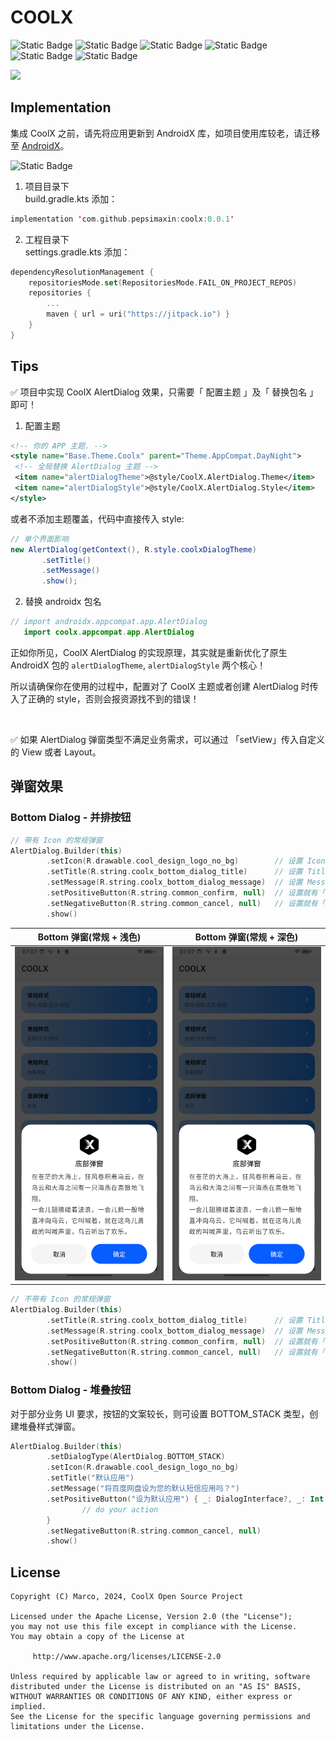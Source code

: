 # COOLX

![Static Badge](https://img.shields.io/badge/platform-android-green)
![Static Badge](https://img.shields.io/badge/author-marco-blue)
![Static Badge](https://img.shields.io/badge/language-java-red)
![Static Badge](https://img.shields.io/badge/compileSdkVersion-34-yellow)
![Static Badge](https://img.shields.io/badge/minSdkVersion-29-yellow)
![Static Badge](https://img.shields.io/badge/license-Apache--2.0-red)

![](https://s21.ax1x.com/2024/07/27/pkqeXqO.png)

## Implementation

集成 CoolX 之前，请先将应用更新到 AndroidX 库，如项目使用库较老，请迁移至 [AndroidX](https://developer.android.google.cn/jetpack/androidx/migrate?hl=zh-cn)。

![Static Badge](https://img.shields.io/badge/jitpack-0.0.1-green)

1. 项目目录下<br>
   build.gradle.kts 添加：

```kts
implementation 'com.github.pepsimaxin:coolx:0.0.1'
```

2. 工程目录下<br>
   settings.gradle.kts 添加：

```kts
dependencyResolutionManagement {
    repositoriesMode.set(RepositoriesMode.FAIL_ON_PROJECT_REPOS)
    repositories {
        ...
        maven { url = uri("https://jitpack.io") }
    }
}
```

## Tips

✅ 项目中实现 CoolX AlertDialog 效果，只需要「 配置主题 」及「 替换包名 」即可！

1. 配置主题

```xml
<!-- 你的 APP 主题. -->
<style name="Base.Theme.Coolx" parent="Theme.AppCompat.DayNight">
 <!-- 全局替换 AlertDialog 主题 -->
 <item name="alertDialogTheme">@style/CoolX.AlertDialog.Theme</item>
 <item name="alertDialogStyle">@style/CoolX.AlertDialog.Style</item>
</style>
```

或者不添加主题覆盖，代码中直接传入 style:

```java
// 单个界面影响
new AlertDialog(getContext(), R.style.coolxDialogTheme)
       .setTitle()
       .setMessage()
       .show();
```

2. 替换 androidx 包名

```java
// import androidx.appcompat.app.AlertDialog
   import coolx.appcompat.app.AlertDialog
```

正如你所见，CoolX AlertDialog 的实现原理，其实就是重新优化了原生 AndroidX 包的 `alertDialogTheme`, `alertDialogStyle` 两个核心！

所以请确保你在使用的过程中，配置对了 CoolX 主题或者创建 AlertDialog 时传入了正确的 style，否则会报资源找不到的错误！

<br>

✅ 如果 AlertDialog 弹窗类型不满足业务需求，可以通过 「setView」传入自定义的 View 或者 Layout。

## 弹窗效果

### Bottom Dialog - 并排按钮

```kotlin
// 带有 Icon 的常规弹窗
AlertDialog.Builder(this)
        .setIcon(R.drawable.cool_design_logo_no_bg)        // 设置 Icon
        .setTitle(R.string.coolx_bottom_dialog_title)      // 设置 Title
        .setMessage(R.string.coolx_bottom_dialog_message)  // 设置 Message
        .setPositiveButton(R.string.common_confirm, null)  // 设置就有「确定」按钮
        .setNegativeButton(R.string.common_cancel, null)   // 设置就有「取消」按钮
        .show()
```

|Bottom 弹窗(常规 + 浅色) | Bottom 弹窗(常规 + 深色)|
|:---:|:---:|
|![](screenshot/light/bottom_dialog_normal.png)|![](screenshot/light/bottom_dialog_normal.png)|

```kotlin
// 不带有 Icon 的常规弹窗
AlertDialog.Builder(this)
        .setTitle(R.string.coolx_bottom_dialog_title)      // 设置 Title
        .setMessage(R.string.coolx_bottom_dialog_message)  // 设置 Message
        .setPositiveButton(R.string.common_confirm, null)  // 设置就有「确定」按钮
        .setNegativeButton(R.string.common_cancel, null)   // 设置就有「取消」按钮
        .show()
```

### Bottom Dialog - 堆叠按钮

对于部分业务 UI 要求，按钮的文案较长，则可设置 BOTTOM_STACK 类型，创建堆叠样式弹窗。

```kotlin
AlertDialog.Builder(this)
        .setDialogType(AlertDialog.BOTTOM_STACK)
        .setIcon(R.drawable.cool_design_logo_no_bg)
        .setTitle("默认应用")
        .setMessage("将百度网盘设为您的默认短信应用吗？")
        .setPositiveButton("设为默认应用") { _: DialogInterface?, _: Int ->
                // do your action
        }
        .setNegativeButton(R.string.common_cancel, null)
        .show()
```

## License

```
Copyright (C) Marco, 2024, CoolX Open Source Project

Licensed under the Apache License, Version 2.0 (the "License");
you may not use this file except in compliance with the License.
You may obtain a copy of the License at

     http://www.apache.org/licenses/LICENSE-2.0

Unless required by applicable law or agreed to in writing, software
distributed under the License is distributed on an "AS IS" BASIS,
WITHOUT WARRANTIES OR CONDITIONS OF ANY KIND, either express or implied.
See the License for the specific language governing permissions and
limitations under the License.
```
